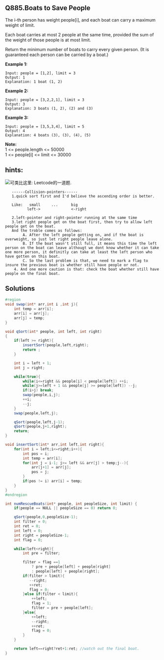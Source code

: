 ## Q885.Boats to Save People

The i-th person has weight people[i], and each boat can carry a maximum weight of limit.

Each boat carries at most 2 people at the same time, provided the sum of the weight of those people is at most limit.

Return the minimum number of boats to carry every given person.  (It is guaranteed each person can be carried by a boat.)



**Example 1:**
```
Input: people = [1,2], limit = 3
Output: 1
Explanation: 1 boat (1, 2)
```

**Example 2:**
```
Input: people = [3,2,2,1], limit = 3
Output: 3
Explanation: 3 boats (1, 2), (2) and (3)
```

**Example 3:**
```
Input: people = [3,5,3,4], limit = 5
Output: 4
Explanation: 4 boats (3), (3), (4), (5)
```

**Note:**<br/>
    1 <= people.length <= 50000 <br/>
    1 <= people[i] <= limit <= 30000 <br/>

## hints:
![可类比这里](../leetcode/easy/680/): Leetcode的一道题.
```
   ------Collision-pointers------
   1.quick sort first and I'd believe the ascending order is better.

   Like:   small     ...      big
          left->              <-right

   2.left-pointer and right-pointer running at the same time
   3.let right people get on the boat first, then try to allow left people get on the boat.
   And the troble comes as follows:
        A. After the left people getting on, and if the boat is overweight, so just let right people leave alone.
        B. If the boat wasn't still full, it means this time the left person on the boat can leave althougt we dont know whether it can take one more person, it definitly can take at least the left person who have gotten on this boat.
        C. So the last problem is that, we need to mark a flag to insure the previous boat is whether still have people or not.
    4. And one more caution is that: check the boat whether still have people on the final boat.
```

## Solutions

``` csharp
#region
void swap(int* arr,int i ,int j){
    int temp = arr[i];
    arr[i] = arr[j];
    arr[j] = temp;
}

void qSort(int* people, int left, int right)
{
    if(left >= right){
        insertSort(people,left,right);
        return ;
    }

    int i = left + 1;
    int j = right;

    while(true){
        while(i<=right && people[i] < people[left]) ++i;
        while(j>=left + 1 && people[j] >= people[left]) --j;
        if(i>j) break;
        swap(people,i,j);
        ++i;
        --j;
    }
    swap(people,left,j);

    qSort(people,left,j-1);
    qSort(people,j+1,right);
    return;
}

void insertSort(int* arr,int left,int right){
    for(int i = left;i<=right;i++){
        int pos = i;
        int temp = arr[i];
        for(int j = i-1; j>= left && arr[j] > temp;j--){
            arr[j+1] = arr[j];
            pos = j;
        }
        if(pos != i) arr[i] = temp;
    }
}
#endregion

int numRescueBoats(int* people, int peopleSize, int limit) {
    if(people == NULL || peopleSize == 0) return 0;

    qSort(people,0,peopleSize-1);
    int filter = 0;
    int ret = 0;
    int left = 0;
    int right = peopleSize-1;
    int flag = 0;

    while(left<right){
        int pre = filter;

        filter = flag ==1
            ? pre + people[left] + people[right]
            : people[left] + people[right];
        if(filter > limit){
           --right;
           ++ret;
           flag = 0;
        }else if(filter < limit){
            ++left;
            flag = 1;
            filter = pre + people[left];
        }else{
            ++left;
            --right;
            ++ret;
            flag = 0;
        }
    }

    return left==right?ret+1:ret; //watch out the final boat.
}
```
